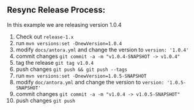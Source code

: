 ## Resync Release Process:
In this example we are releasing version 1.0.4

1) Check out `release-1.x`
2) run `mvn versions:set -DnewVersion=1.0.4` 
3) modify `docs/antora.yml` and change the version to `version: '1.0.4'`
4) commit changes `git commit -a -m "v1.0.4-SNAPSHOT -> v1.0.4"`
5) tag the release `git tag v1.0.4`
6) push changes `git push && git push --tags`
7) run `mvn versions:set -DnewVersion=1.0.5-SNAPSHOT` 
8) modify `doc/antora.yml` and change the version to `version: '1.0.5-SNAPSHOT'`
9) commit changes `git commit -a -m "v1.0.4 -> v1.0.5-SNAPSHOT"`
10) push changes `git push`
